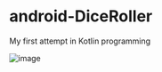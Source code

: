 # android-DiceRoller
My first attempt in Kotlin programming

![image](https://user-images.githubusercontent.com/77832376/175569816-a8e286d9-6b19-4218-8e7d-a9fd7bf7dcbb.png)
